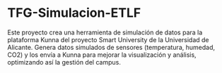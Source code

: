 # TFG-Simulacion-ETLF
Este proyecto crea una herramienta de simulación de datos para la plataforma Kunna del proyecto Smart University de la Universidad de Alicante. Genera datos simulados de sensores (temperatura, humedad, CO2) y los envía a Kunna para mejorar la visualización y análisis, optimizando así la gestión del campus.
